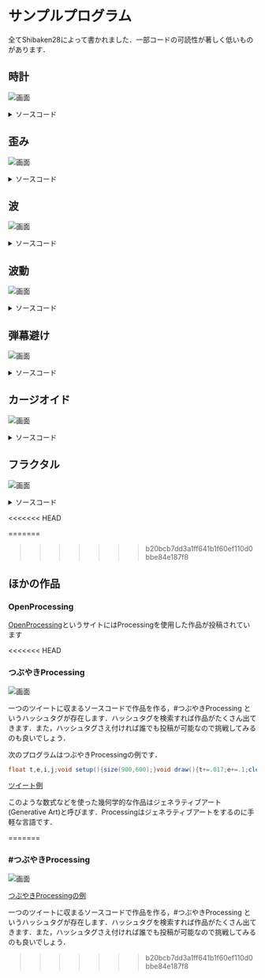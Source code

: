 # サンプルプログラム

全てShibaken28によって書かれました．一部コードの可読性が著しく低いものがあります．

## 時計

![画面](img/clock.gif "画面")

<details><summary>ソースコード</summary><div>

```java
void setup(){
  size(600,600);
}

void draw(){
  fill(0);
  rect(0,0,width,height);
  int hy=height/24;
  int my=height/60;
  int sy=height/60;
  stroke(170);
  fill(255);//白色
  for(int i=1;i<=hour();i++)rect(0,600-hy*i,200,hy);
  for(int i=1;i<=minute();i++)rect(200,600-my*i,200,my);
  for(int i=1;i<=second();i++)rect(400,600-sy*i,200,sy);
}
```
</div></details>

## 歪み
![画面](img/y.gif "画面")

<details><summary>ソースコード</summary><div>

```java
int r=40;
void setup(){fullScreen();}
void draw(){
  clear();noStroke();
  float X=mouseX,Y=mouseY;
  for(int x=0;x<=width;x+=r){
    for(int y=0;y<=height;y+=r){
      float tx=x,ty=y,d=PI/2;
      float dx=X-x,dy=Y-y;
      float l=sqrt(dx*dx+dy*dy);
      if(X-x!=0)d=atan(dy/dx);
      else if(Y>y)d=-d;
      if(X-x>0)d=d-PI;
      
      tx+=cos(d)*r*log(l);ty+=sin(d)*r*log(l);
      circle(tx,ty,r);
    }
  }
}
```
</div></details>



## 波
![画面](img/wave.gif "画面")

<details><summary>ソースコード</summary><div>

```java
int w=100;
float wave[]=new float[w];
float y=400;
float t=0;
float x;

void setup(){
  fullScreen();
  x=displayWidth;
}

void draw(){
  float ww=x/w;
  background(0);
  strokeWeight(ww-1);
  stroke(0,255,255);
  for(int i=0;i<w;i++){
    wave[i]=0;
    float T=120,la=630;
    float A=25;
    wave[i]+=A*sin(2*PI*(t/T-i*ww/la));
    T=70;la=450;
    A=30;
    wave[i]+=A*sin(2*PI*(t/T-i*ww/la));
    T=-200;la=1050;
    A=20;
    wave[i]+=A*sin(2*PI*(t/T-i*ww/la));
    line(i*ww,wave[i]+y,i*ww,displayHeight);
  }
  t++;
}
```

</div></details>


## 波動
![画面](img/circle.gif "画面")

<details><summary>ソースコード</summary><div>

```java
int r=30;
int X, Y, R;
void setup() {
  fullScreen();
}
void draw() {
  background(0);
  fill(255);
  noStroke();
  R+=10;
  if (mousePressed) {
    X=mouseX;
    Y=mouseY;
    R=0;
  }
  for (int x=0; x<2000; x+=r) {
    for (int y=x%7; y<1500; y+=r) {
      float d=dist(x, y, X, Y);
      circle(x, y, r-(R<d+500&&d<R?(-R+d)/10+50:0));
    }
  }
}
```
</div></details>


## 弾幕避け
![画面](img/danmaku.gif "画面")
<details><summary>ソースコード</summary><div>

```java
class Point{
  float x;
  float y;
  float d;
  float s;
  float far;
  float r;
  int t_f=1;
  color col;
  Point(float p,float q,float t,float v,float h,color c)
  {
    x=p;
    y=q;
    d=t;
    s=v;
    r=h;
    col=c;
  }
  
  void go(float p,float q,float t,float v,float h)
  {
    x=p;
    y=q;
    d=t;
    s=v;
    r=h;
  }
  
  void move()
  {
    if(s!=0){
      x=x+cos(radians(d))*s;
      y=y+sin(radians(d))*s;
    }
  }
  
  void hit()
 {
   if(time>10)
   {
     far=sqrt((mouseX-x)*(mouseX-x)+(mouseY-y)*(mouseY-y));
     if(far<5){t_f=0;}else{t_f=1;}
   }
 }
 
 void away()
 {
   if(x>width){d=180-d;}
   else if(x<0){d=180-d;}
   else if(y>height){d=-d;}
   else if(y<0){d=-d;}
 }
  
}

Point[] zahyo=new Point[512];
int use_n=0;
int rad=0;
int level=1;
float time=0; 
float speed=3;
int hankei=10;
int ran=0;

void setup()
{
  size(512,512);
  background(200);
  noStroke();
  for(int i=0; i<zahyo.length ;i++)
  {
    zahyo[i]=new Point(-64,-64,0,0,-1,color(i,random(255),255));
  }
  run();
}

void draw()
{
  fill(255,255,255);
  rect(0,0,width,height);
  fill(0,0,0);
  for(int i=0; i<zahyo.length ;i++)
  {
    fill(zahyo[i].col);
    zahyo[i].move();
    zahyo[i].away();
    ellipse(zahyo[i].x,zahyo[i].y,zahyo[i].r,zahyo[i].r);
  }
  fill(0,255,0);
  ellipse(width/2,height/2,40,40);
  fill(255,0,0);
  ellipse(mouseX,mouseY,10,10);
  for(int i=0; i<zahyo.length ;i++)
  {
    zahyo[i].hit();
    if(zahyo[i].t_f==0)
    {
      noLoop();
      textSize(64);
      text("GAME OVER", 0, 300);
    }
  }
  time += 1;
  textSize(32);
  text("balls:"+level, 00, 32);
  if (time/(20-level/15)==int(time/(20-level/15)))
  {
    level+=1;
    run();
  }
}

void incuse()
{
  zahyo[use_n].go(width/2,height/2,rad,speed,hankei);
  use_n += 1;
  if (use_n>=zahyo.length){use_n=0;}
}

void run()
{
  speed=1.5;
  hankei=10+int(random(0,10));
  rad+=7;
  zahyo[use_n].go(width/2,height/2,rad,speed,hankei);
  incuse();
}
```
</div></details>


## カージオイド
![画面](img/card.gif "画面")
<details><summary>ソースコード</summary><div>

```java
float t=0,x,y;
void setup(){fullScreen();x=displayWidth/2;y=displayHeight/2;}
void draw(){
clear();stroke(255);strokeWeight(3);
for(float i=0;i<6.28;i+=.0523){
float r=200*(1+cos(i)*sin(t)*2),s=200*(1+cos(i+.0523)*sin(t)*2);
for(float j=0;j<6.28;j+=0.419)line(x+r*cos(i+j),y+r*sin(i+j),x+s*cos(i+.0523+j),y+s*sin(i+.0523+j));
}t+=.03;
}
```
</div></details>

## フラクタル
![画面](img/frac.png "画面")
<details><summary>ソースコード</summary><div>

```java
float t=1;
int cnt=0;
void setup(){
  fullScreen();
}

void d(float cx,float cy,float s,int c,float rd){
  cnt++;
  int r=255,g=255,b=255;
  fill(r,g,b);
  float x1=cx+cos(0+rd)*s,y1=cy+sin(0+rd)*s;
  float x2=cx+cos(PI*2/3+rd)*s,y2=cy+sin(PI*2/3+rd)*s;
  float x3=cx+cos(PI*4/3+rd)*s,y3=cy+sin(PI*4/3+rd)*s;
  triangle(x1,y1,x2,y2,x3,y3);
  
  s/=2;
  x1=cx+cos(0+rd)*s;y1=cy+sin(0+rd)*s;
  x2=cx+cos(PI*2/3+rd)*s;y2=cy+sin(PI*2/3+rd)*s;
  x3=cx+cos(PI*4/3+rd)*s;y3=cy+sin(PI*4/3+rd)*s;
  if(c>0){
    //d(cx,cy,s,c-1,rd);
    d(x1,y1,s,c-1,rd);
    d(x2,y2,s,c-1,rd);
    d(x3,y3,s,c-1,rd);
  }
}

void draw(){
  cnt=0;
  textSize(100);
  background(0);
  fill(255);
  d(displayWidth/2,displayHeight/2,1000,6,PI/6);
  t=PI/3;
}
```
</div></details>



<<<<<<< HEAD



=======
>>>>>>> b20bcb7dd3a1ff641b1f60ef110d0bbe84e187f8
## ほかの作品
### OpenProcessing
[OpenProcessing](https://openprocessing.org/)というサイトにはProcessingを使用した作品が投稿されています

<<<<<<< HEAD
### つぶやきProcessing
![画面](img/twitter.png "画面")


一つのツイートに収まるソースコードで作品を作る，#つぶやきProcessing というハッシュタグが存在します．ハッシュタグを検索すれば作品がたくさん出てきます．また，ハッシュタグさえ付ければ誰でも投稿が可能なので挑戦してみるのも良いでしょう．

次のプログラムはつぶやきProcessingの例です．
```java
float t,e,i,j;void setup(){size(900,600);}void draw(){t+=.017;e+=.1;clear();noStroke();for(i=0;i<32;i++)for(j=1;j<5;j++){float d=1-j/25,c=i*0.196+t*(2+j/3);float x=cos(c)*100*j,y=sin(c)*100*j;ellipse(450+x*cos(e/j)+y*sin(d)*sin(e/j),300+y*cos(d),10*j,10*j);}}
```
[ツイート例](https://twitter.com/Shibak3333n/status/1418192071987400713)

このような数式などを使った幾何学的な作品はジェネラティブアート(Generative Art)と呼びます．Processingはジェネラティブアートをするのに手軽な言語です．

=======

### #つぶやきProcessing
![画面](img/twitter.png "画面")

[つぶやきProcessingの例](https://twitter.com/Shibaken_8128/status/1245299092135088129)


一つのツイートに収まるソースコードで作品を作る，#つぶやきProcessing というハッシュタグが存在します．ハッシュタグを検索すれば作品がたくさん出てきます．また，ハッシュタグさえ付ければ誰でも投稿が可能なので挑戦してみるのも良いでしょう．
>>>>>>> b20bcb7dd3a1ff641b1f60ef110d0bbe84e187f8
